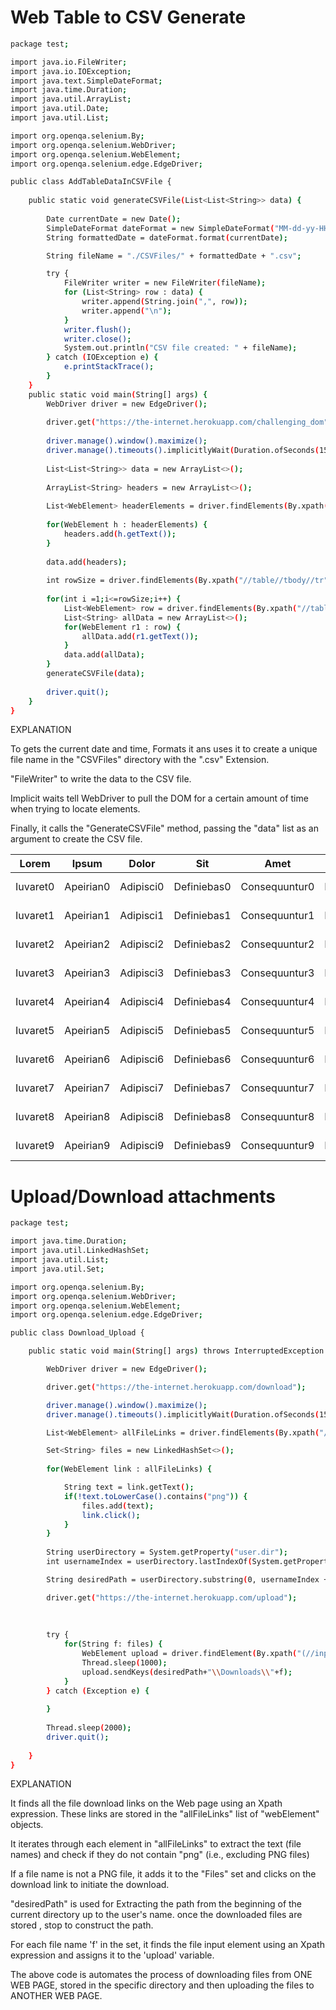 # Web Table to CSV Generate

```sh
package test;

import java.io.FileWriter;
import java.io.IOException;
import java.text.SimpleDateFormat;
import java.time.Duration;
import java.util.ArrayList;
import java.util.Date;
import java.util.List;

import org.openqa.selenium.By;
import org.openqa.selenium.WebDriver;
import org.openqa.selenium.WebElement;
import org.openqa.selenium.edge.EdgeDriver;

public class AddTableDataInCSVFile {
	
	public static void generateCSVFile(List<List<String>> data) {
		
        Date currentDate = new Date();
        SimpleDateFormat dateFormat = new SimpleDateFormat("MM-dd-yy-HH-mm-ss");
        String formattedDate = dateFormat.format(currentDate);

        String fileName = "./CSVFiles/" + formattedDate + ".csv";

        try {
            FileWriter writer = new FileWriter(fileName);
            for (List<String> row : data) {
                writer.append(String.join(",", row));
                writer.append("\n");
            }
            writer.flush();
            writer.close();
            System.out.println("CSV file created: " + fileName);
        } catch (IOException e) {
            e.printStackTrace();
        }
    }
	public static void main(String[] args) {
		WebDriver driver = new EdgeDriver();
		
		driver.get("https://the-internet.herokuapp.com/challenging_dom");
		
		driver.manage().window().maximize();
		driver.manage().timeouts().implicitlyWait(Duration.ofSeconds(15));
		
		List<List<String>> data = new ArrayList<>();
		
		ArrayList<String> headers = new ArrayList<>(); 
		
		List<WebElement> headerElements = driver.findElements(By.xpath("//table//tr//th"));
		
		for(WebElement h : headerElements) {
			headers.add(h.getText());
		}
		
		data.add(headers);
			
		int rowSize = driver.findElements(By.xpath("//table//tbody//tr")).size();
		
		for(int i =1;i<=rowSize;i++) {
			List<WebElement> row = driver.findElements(By.xpath("//table//tbody//tr["+i+"]//td"));
			List<String> allData = new ArrayList<>();
			for(WebElement r1 : row) {
				allData.add(r1.getText());
			}
			data.add(allData);
		}
		generateCSVFile(data);
		
		driver.quit();
	}
}
```

EXPLANATION 

 To gets the current date and time, Formats it ans uses it to create a unique file name in the "CSVFiles" directory with the ".csv" Extension.

"FileWriter" to write the data to the CSV file.

Implicit waits tell WebDriver to pull the DOM for a certain amount of time when trying to locate elements.

Finally, it calls the "GenerateCSVFile" method, passing the "data" list as an argument to create the CSV file.

| Lorem     | Ipsum     | Dolor    | Sit       | Amet           | Diceret   | Action      |
|-----------|-----------|----------|-----------|----------------|-----------|-------------|
| Iuvaret0  | Apeirian0 | Adipisci0| Definiebas0| Consequuntur0  | Phaedrum0 | edit delete |
| Iuvaret1  | Apeirian1 | Adipisci1| Definiebas1| Consequuntur1  | Phaedrum1 | edit delete |
| Iuvaret2  | Apeirian2 | Adipisci2| Definiebas2| Consequuntur2  | Phaedrum2 | edit delete |
| Iuvaret3  | Apeirian3 | Adipisci3| Definiebas3| Consequuntur3  | Phaedrum3 | edit delete |
| Iuvaret4  | Apeirian4 | Adipisci4| Definiebas4| Consequuntur4  | Phaedrum4 | edit delete |
| Iuvaret5  | Apeirian5 | Adipisci5| Definiebas5| Consequuntur5  | Phaedrum5 | edit delete |
| Iuvaret6  | Apeirian6 | Adipisci6| Definiebas6| Consequuntur6  | Phaedrum6 | edit delete |
| Iuvaret7  | Apeirian7 | Adipisci7| Definiebas7| Consequuntur7  | Phaedrum7 | edit delete |
| Iuvaret8  | Apeirian8 | Adipisci8| Definiebas8| Consequuntur8  | Phaedrum8 | edit delete |
| Iuvaret9  | Apeirian9 | Adipisci9| Definiebas9| Consequuntur9  | Phaedrum9 | edit delete |

# Upload/Download attachments

```sh
package test;

import java.time.Duration;
import java.util.LinkedHashSet;
import java.util.List;
import java.util.Set;

import org.openqa.selenium.By;
import org.openqa.selenium.WebDriver;
import org.openqa.selenium.WebElement;
import org.openqa.selenium.edge.EdgeDriver;

public class Download_Upload {

	public static void main(String[] args) throws InterruptedException {

		WebDriver driver = new EdgeDriver();

		driver.get("https://the-internet.herokuapp.com/download");

		driver.manage().window().maximize();
		driver.manage().timeouts().implicitlyWait(Duration.ofSeconds(15));

		List<WebElement> allFileLinks = driver.findElements(By.xpath("//div[@id='content']//div//child::a"));

		Set<String> files = new LinkedHashSet<>();
		
		for(WebElement link : allFileLinks) {

			String text = link.getText();
			if(!text.toLowerCase().contains("png")) {
				files.add(text);
				link.click();	
			}
		}
		
		String userDirectory = System.getProperty("user.dir");
		int usernameIndex = userDirectory.lastIndexOf(System.getProperty("user.name"));

		String desiredPath = userDirectory.substring(0, usernameIndex + System.getProperty("user.name").length());

		driver.get("https://the-internet.herokuapp.com/upload");
		
		
		
		try {
			for(String f: files) {
				WebElement upload = driver.findElement(By.xpath("(//input[@type='file'])[2]"));
				Thread.sleep(1000);
				upload.sendKeys(desiredPath+"\\Downloads\\"+f);
			}
		} catch (Exception e) {
		
		}
		
		Thread.sleep(2000);
		driver.quit();
		
	}
}

```

EXPLANATION 

It finds all the file download links on the Web page using an Xpath expression. These links are stored in the "allFileLinks" list of "webElement" objects.

It iterates through each element in "allFileLinks" to extract the text (file names) and check if they do not contain "png" (i.e., excluding PNG files)

If a file name is not a PNG file, it adds it to the "Files" set and clicks on the download link to initiate the download.

"desiredPath" is used for Extracting the path from the beginning of the current directory up to the user's name. once the downloaded files are stored , stop to construct the path.

For each file name 'f' in the set, it finds the file input element using an Xpath expression and assigns it to the 'upload' variable.

The above code is automates the process of downloading files from ONE WEB PAGE, stored in the specific directory and then uploading the files to ANOTHER WEB PAGE.

